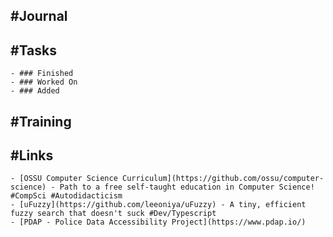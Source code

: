 ## #Journal
## #Tasks
	- ### Finished
	- ### Worked On
	- ### Added
## #Training
## #Links
	- [OSSU Computer Science Curriculum](https://github.com/ossu/computer-science) - Path to a free self-taught education in Computer Science! #CompSci #Autodidacticism
	- [uFuzzy](https://github.com/leeoniya/uFuzzy) - A tiny, efficient fuzzy search that doesn't suck #Dev/Typescript
	- [PDAP - Police Data Accessibility Project](https://www.pdap.io/)